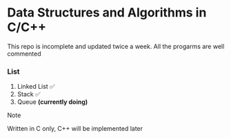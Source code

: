# Data Structures and Algorithms in C/C++
This repo is incomplete and updated twice a week.
All the progarms are well commented

### List
1. Linked List ✅
2. Stack ✅
3. Queue **(currently doing)** 

>[!NOTE]
>Written in C only, C++ will be implemented later
